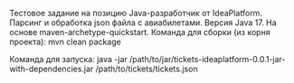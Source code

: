 Тестовое задание на позицию Java-разработчик от IdeaPlatform.
Парсинг и обработка json файла с авиабилетами.
Версия Java 17.
На основе maven-archetype-quickstart. Команда для сборки (из корня проекта):
mvn clean package

Команда для запуска:
java -jar /path/to/jar/tickets-ideaplatform-0.0.1-jar-with-dependencies.jar /path/to/tickets/tickets.json
